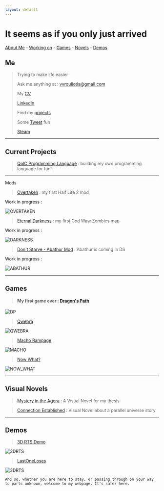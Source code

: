 ```yaml
---
layout: default
---
```


# It seems as if you only just arrived

[About Me](#me) - [Working on](#current-projects) - [Games](#games) - [Novels](#visual-novels) - [Demos](#demos)


## Me

> Trying to make life easier
>
> Ask me anything at : vvrouliotis@gmail.com
>
>My [CV](https://my.pcloud.com/publink/show?code=XZ9DI4kZfBARDObyEWkjvRD1xoWCbBMAIVN7)
>
> [LinkedIn](https://www.linkedin.com/in/vvrouliotis/)
>
> Find my [projects](https://github.com/vvroul?tab=repositories)
>
> Some [Tweet](https://twitter.com/vvroul) fun
>
> [Steam](https://steamcommunity.com/id/vvroul/)


* * *

## Current Projects


> [QolC Programming Language](https://github.com/qolc-lang/QolC) : building my own programming language for fun!
>
***

Mods

> [Overtaken](https://github.com/vvroul/Overtaken) : my first Half Life 2 mod 

Work in progress : 

![OVERTAKEN](./assets/images/overtaken.jpg)

> [Eternal Darkness](https://github.com/vvroul/eternal_darkness) : my first Cod Waw Zombies map

Work in progress : 

![DARKNESS](./assets/images/eternal_darkness.jpg)

>[Don't Starve - Abathur Mod](https://github.com/vvroul/abathur-mod) : Abathur is coming in DS

Work in progress : 

![ABATHUR](./assets/images/aba.jpg)

* * *


## Games


> #### My first game ever : [Dragon's Path](https://github.com/vvroul/Dragon-s-Path)

![DP](./assets/images/dp.jpg)

>[Qwebra](https://gamejolt.com/games/qwebra/39922)

![QWEBRA](./assets/images/qwebra.jpg)

>[Macho Rampage](https://gamejolt.com/games/macho-rampage/79964)

![MACHO](./assets/images/macho_rampage.jpg)

>[Now What?](https://globalgamejam.org/2015/games/now-what-1)

![NOW_WHAT](./assets/images/now_what.jpg)

* * *

## Visual Novels

> [Mystery in the Agora](https://pergamos.lib.uoa.gr/uoa/dl/object/2073223) : A Visual Novel for my thesis

> [Connection Established](https://github.com/vvroul/connection_established_vn) : Visual Novel about a parallel universe story

* * *

## Demos

> [3D RTS Demo](https://github.com/vvroul/3D-rts-demo)

![3DRTS](./assets/images/rts.jpg)

> [LastOneLoses](https://github.com/vvroul/LastOneLoses)

![3DRTS](./assets/images/last_one_loses.jpg)


```
And so, whether you are here to stay, or passing through on your way to parts unknown, welcome to my webpage. It's safer here.
```

